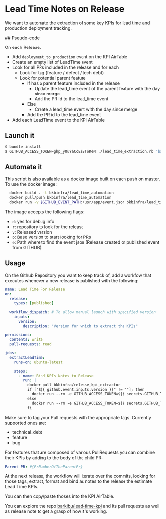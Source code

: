 # Lead Time Notes on Release

We want to automate the extraction of some key KPIs for lead time and production deployment tracking.

## Pseudo-code

On each Release:

- Add `deployment_to_production` event on the KPI AirTable
- Create an empty list of LeadTime event
- Look for all PRs included in the release and for each
  - Look for tag (feature / defect / tech debt)
  - Look for potential parent feature
    - If has a parent feature included in the release
      - Update the lead_time event of the parent feature with the day since merge
      - Add the PR id to the lead_time event
    - Else
      - Create a lead_time event with the day since merge
    - Add the PR id to the lead_time event
- Add each LeadTime event to the KPI AirTable

## Launch it

```bash
$ bundle install
$ GITHUB_ACCESS_TOKEN=ghp_yOuYaCcEsSToKeN ./lead_time_extraction.rb 'barkibu/kinship-connectedhealth-backend' 'v1.4.5'
```

## Automate it

This script is also available as a docker image built on each push on master.
To use the docker image:

```bash
  docker build . -t bkbinfra/lead_time_automation
  docker pull/push bkbinfra/lead_time_automation
  docker run -v $GITHUB_EVENT_PATH:/usr/app/event.json bkbinfra/lead_time_automation
```

The image accepts the following flags:

- `d`: yes for debug info
- `r`: repository to look for the release
- `v`: Released version
- `b`: Base version to start looking for PRs
- `e`: Path where to find the event json (Release created or published event from GITHUB)

## Usage

On the Github Repository you want to keep track of, add a workfow that executes whenever a new release is published with the following:

```yaml
name: Lead Time For Release
on:
  release:
    types: [published]

  workflow_dispatch: # To allow manual launch with specified version
    inputs:
      version:
        description: "Version for which to extract the KPIs"

permissions:
  contents: write
  pull-requests: read

jobs:
  extractLeadTime:
    runs-on: ubuntu-latest

    steps:
      - name: Bind KPIs Notes to Release
        run: |
          docker pull bkbinfra/release_kpi_extractor
          if ["${{ github.event.inputs.version }}" != ""]; then
            docker run --rm -e GITHUB_ACCESS_TOKEN=${{ secrets.GITHUB_TOKEN}} bkbinfra/release_kpi_extractor -d true -v ${{ github.event.inputs.version }}
          else
            docker run --rm -e GITHUB_ACCESS_TOKEN=${{ secrets.GITHUB_TOKEN}} -v $GITHUB_EVENT_PATH:/usr/app/event.json bkbinfra/release_kpi_extractor -d true
          fi
```

Make sure to tag your Pull requests with the appropriate tags. Currently supported ones are:

- technical_debt
- feature
- bug

For features that are composed of various PullRequests you can combine their KPIs by adding to the body of the child PR:

```yaml
Parent PR: #{PrNumberOfTheParentPr}
```

At the next release, the workflow will iterate over the commits, looking for those tags, extract, format and bind as notes to the release the estimate Lead Time KPIs.

You can then copy/paste thoses into the KPI AirTable.

You can explore the repo [barkibu/lead-time-kpi](https://github.com/barkibu/lead-time-kpi) and its pull requests as well as release note to get a grasp of how it's working.
